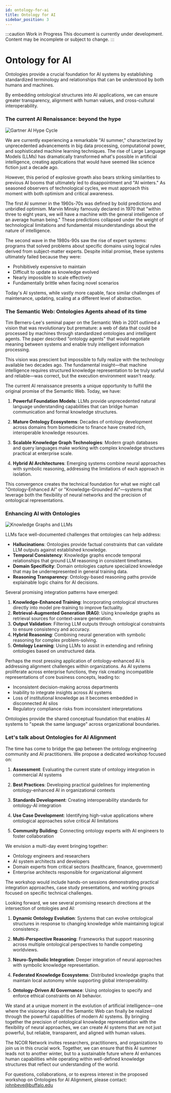```yaml
---
id: ontology-for-ai
title: Ontology for AI
sidebar_position: 3
---
```


:::caution Work in Progress
This document is currently under development. Content may be incomplete or subject to change.
:::

# Ontology for AI

Ontologies provide a crucial foundation for AI systems by establishing standardized terminology and relationships that can be understood by both humans and machines.

By embedding ontological structures into AI applications, we can ensure greater transparency, alignment with human values, and cross-cultural interoperability.

### The current AI Renaissance: beyond the hype


<div style={{display: 'flex', justifyContent: 'center', margin: '2rem 0'}}>
  <img 
    src="/img/gartner-hype-cycle.png" 
    alt="Gartner AI Hype Cycle" 
    style={{
      maxWidth: '70%', 
      borderRadius: '8px', 
      boxShadow: '0 4px 12px rgba(0, 0, 0, 0.15)',
      border: '1px solid #eaeaea'
    }} 
  />
</div>

We are currently experiencing a remarkable "AI summer," characterized by unprecedented advancements in big data processing, computational power, and sophisticated machine learning techniques. The rise of Large Language Models (LLMs) has dramatically transformed what's possible in artificial intelligence, creating applications that would have seemed like science fiction just a decade ago.

However, this period of explosive growth also bears striking similarities to previous AI booms that ultimately led to disappointment and "AI winters." As seasoned observers of technological cycles, we must approach this moment with both optimism and critical awareness.

The first AI summer in the 1960s-70s was defined by bold predictions and unbridled optimism. Marvin Minsky famously declared in 1970 that "within three to eight years, we will have a machine with the general intelligence of an average human being." These predictions collapsed under the weight of technological limitations and fundamental misunderstandings about the nature of intelligence.

The second wave in the 1980s-90s saw the rise of expert systems: programs that solved problems about specific domains using logical rules derived from subject-matter experts. Despite initial promise, these systems ultimately failed because they were:
- Prohibitively expensive to maintain
- Difficult to update as knowledge evolved
- Nearly impossible to scale effectively
- Fundamentally brittle when facing novel scenarios

Today's AI systems, while vastly more capable, face similar challenges of maintenance, updating, scaling at a different level of abstraction.

### The Semantic Web: Ontologies Agents ahead of its time

Tim Berners-Lee's seminal paper on the Semantic Web in 2001 outlined a vision that was revolutionary but premature: a web of data that could be processed by machines through standardized ontologies and intelligent agents. The paper described "ontology agents" that would negotiate meaning between systems and enable truly intelligent information processing.

This vision was prescient but impossible to fully realize with the technology available two decades ago. The fundamental insight—that machine intelligence requires structured knowledge representation to be truly useful and reliable—was correct, but the execution environment wasn't ready.

The current AI renaissance presents a unique opportunity to fulfill the original promise of the Semantic Web. Today, we have:

1. **Powerful Foundation Models**: LLMs provide unprecedented natural language understanding capabilities that can bridge human communication and formal knowledge structures.

2. **Mature Ontology Ecosystems**: Decades of ontology development across domains from biomedicine to finance have created rich, interoperable knowledge resources.

3. **Scalable Knowledge Graph Technologies**: Modern graph databases and query languages make working with complex knowledge structures practical at enterprise scale.

4. **Hybrid AI Architectures**: Emerging systems combine neural approaches with symbolic reasoning, addressing the limitations of each approach in isolation.

This convergence creates the technical foundation for what we might call "Ontology-Enhanced AI" or "Knowledge-Grounded AI"—systems that leverage both the flexibility of neural networks and the precision of ontological representations.

### Enhancing AI with Ontologies

<div style={{display: 'flex', justifyContent: 'center', margin: '2rem 0'}}>
  <img 
    src="/img/kg-llm.png" 
    alt="Knowledge Graphs and LLMs" 
    style={{
      maxWidth: '70%', 
      borderRadius: '8px', 
      boxShadow: '0 4px 12px rgba(0, 0, 0, 0.15)',
      border: '1px solid #eaeaea'
    }} 
  />
</div>

LLMs face well-documented challenges that ontologies can help address:

- **Hallucinations**: Ontologies provide factual constraints that can validate LLM outputs against established knowledge.
- **Temporal Consistency**: Knowledge graphs encode temporal relationships that ground LLM reasoning in consistent timeframes.
- **Domain Specificity**: Domain ontologies capture specialized knowledge that may be underrepresented in general training data.
- **Reasoning Transparency**: Ontology-based reasoning paths provide explainable logic chains for AI decisions.

Several promising integration patterns have emerged:

1. **Knowledge-Enhanced Training**: Incorporating ontological structures directly into model pre-training to improve factuality.
2. **Retrieval-Augmented Generation (RAG)**: Using knowledge graphs as retrieval sources for context-aware generation.
3. **Output Validation**: Filtering LLM outputs through ontological constraints to ensure consistency and accuracy.
4. **Hybrid Reasoning**: Combining neural generation with symbolic reasoning for complex problem-solving.
5. **Ontology Learning**: Using LLMs to assist in extending and refining ontologies based on unstructured data.

Perhaps the most pressing application of ontology-enhanced AI is addressing alignment challenges within organizations. As AI systems proliferate across enterprise functions, they risk creating incompatible representations of core business concepts, leading to:

- Inconsistent decision-making across departments
- Inability to integrate insights across AI systems
- Loss of institutional knowledge as it becomes embedded in disconnected AI silos
- Regulatory compliance risks from inconsistent interpretations

Ontologies provide the shared conceptual foundation that enables AI systems to "speak the same language" across organizational boundaries.

### Let's talk about Ontologies for AI Alignment

The time has come to bridge the gap between the ontology engineering community and AI practitioners. We propose a dedicated workshop focused on:

1. **Assessment**: Evaluating the current state of ontology integration in commercial AI systems

2. **Best Practices**: Developing practical guidelines for implementing ontology-enhanced AI in organizational contexts

3. **Standards Development**: Creating interoperability standards for ontology-AI integration

4. **Use Case Development**: Identifying high-value applications where ontological approaches solve critical AI limitations

5. **Community Building**: Connecting ontology experts with AI engineers to foster collaboration

We envision a multi-day event bringing together:
- Ontology engineers and researchers
- AI system architects and developers
- Domain experts from critical sectors (healthcare, finance, government)
- Enterprise architects responsible for organizational alignment

The workshop would include hands-on sessions demonstrating practical integration approaches, case study presentations, and working groups focused on specific technical challenges.

Looking forward, we see several promising research directions at the intersection of ontologies and AI:

1. **Dynamic Ontology Evolution**: Systems that can evolve ontological structures in response to changing knowledge while maintaining logical consistency.

2. **Multi-Perspective Reasoning**: Frameworks that support reasoning across multiple ontological perspectives to handle competing worldviews.

3. **Neuro-Symbolic Integration**: Deeper integration of neural approaches with symbolic knowledge representation.

4. **Federated Knowledge Ecosystems**: Distributed knowledge graphs that maintain local autonomy while supporting global interoperability.

5. **Ontology-Driven AI Governance**: Using ontologies to specify and enforce ethical constraints on AI behavior.

We stand at a unique moment in the evolution of artificial intelligence—one where the visionary ideas of the Semantic Web can finally be realized through the powerful capabilities of modern AI systems. By bringing together the precision of ontological knowledge representation with the flexibility of neural approaches, we can create AI systems that are not just powerful, but reliable, transparent, and aligned with human values.

The NCOR Network invites researchers, practitioners, and organizations to join us in this crucial work. Together, we can ensure that this AI summer leads not to another winter, but to a sustainable future where AI enhances human capabilities while operating within well-defined knowledge structures that reflect our understanding of the world.

For questions, collaborations, or to express interest in the proposed workshop on Ontologies for AI Alignment, please contact: johnbeve@buffalo.edu
